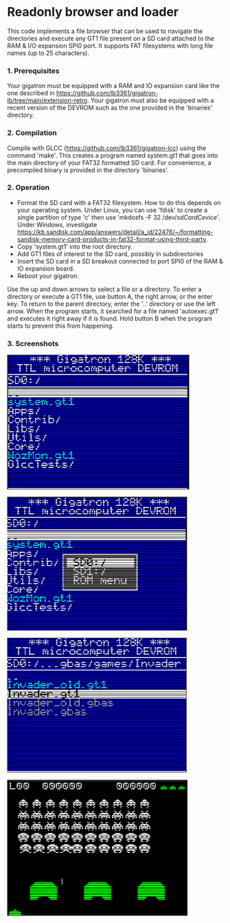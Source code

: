 # Readonly browser and loader

This code implements a file browser that can be used to navigate the 
directories and execute any GT1 file present on a SD card attached to the RAM & I/O 
expansion SPI0 port.  It supports FAT filesystems with long file names (up to 25 characters).


### 1. Prerequisites

Your gigatron must be equipped with a RAM and IO expansion card like the
one described in https://github.com/lb3361/gigatron-lb/tree/main/extension-retro.
Your gigatron must also be equipped with a recent version of the DEVROM such as
the one provided in the 'binaries' directory. 

### 2. Compilation

Compile with GLCC (https://github.com/lb3361/gigatron-lcc) using the command 'make'.
This creates a program named system.gt1 that goes into the main directory of your FAT32 formatted SD card.
For convenience, a precompiled binary is provided in the directory 'binaries'.

### 2. Operation

* Format the SD card with a FAT32 filesystem. How to do this depends on your operating system. Under Linux, you can use 'fdisk' to create a single partition of type 'c' then use 'mkdosfs -F 32 /dev/*sdCardCevice*'. Under Windows, investigate https://kb.sandisk.com/app/answers/detail/a_id/22476/~/formatting-sandisk-memory-card-products-in-fat32-format-using-third-party.
* Copy 'system.gt1' into the root directory.
* Add GT1 files of interest to the SD card, possibly in subdirectories
* Insert the SD card in a SD breakout connected to port SPI0 of the RAM & IO expansion board.
* Reboot your gigatron.

Use the up and down arrows to select a file or a directory.
To enter a directory or execute a GT1 file, use button A, the right arrow, or the enter key.
To return to the parent directory, enter the '..' directory or use the left arrow.
When the program starts, it searched for a file named 'autoexec.gt1' and executes it right away 
if it is found. Hold button B when the program starts to prevent this from happening.

### 3. Screenshots

![Screenshot1](images/shot1.png)

![Screenshot2](images/shot2.png)

![Screenshot3](images/shot3.png)

![Screenshot4](images/shot4.png)
